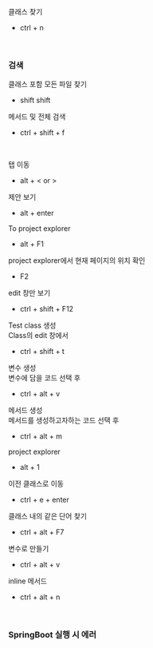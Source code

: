 클래스 찾기

- ctrl + n

<br>

### 검색

클래스 포함 모든 파일 찾기

- shift shift

메서드 및 전체 검색

- ctrl + shift + f

<br>

탭 이동

- alt + < or >

제안 보기

- alt + enter

To project explorer

- alt + F1

project explorer에서 현재 페이지의 위치 확인

- F2

edit 창만 보기

- ctrl + shift + F12

Test class 생성
<br>Class의 edit 창에서

- ctrl + shift + t

변수 생성
<br>변수에 담을 코드 선택 후

- ctrl + alt + v

메서드 생성
<br>메서드를 생성하고자하는 코드 선택 후

- ctrl + alt + m

project explorer

- alt + 1

이전 클래스로 이동

- ctrl + e + enter

클래스 내의 같은 단어 찾기

- ctrl + alt + F7

변수로 만들기

- ctrl + alt + v

inline 메서드

- ctrl + alt + n

<br>

### SpringBoot 실행 시 에러
